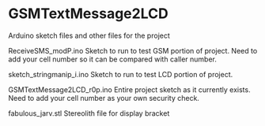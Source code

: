 GSMTextMessage2LCD
==================
Arduino sketch files and other files for the project

ReceiveSMS_modP.ino
Sketch to run to test GSM portion of project.  Need to add your cell number so it can be compared with caller number.

sketch_stringmanip_i.ino
Sketch to run to test LCD portion of project.

GSMTextMessage2LCD_r0p.ino
Entire project sketch as it currently exists.  Need to add your cell number as your own security check.


fabulous_jarv.stl
Stereolith file for display bracket
